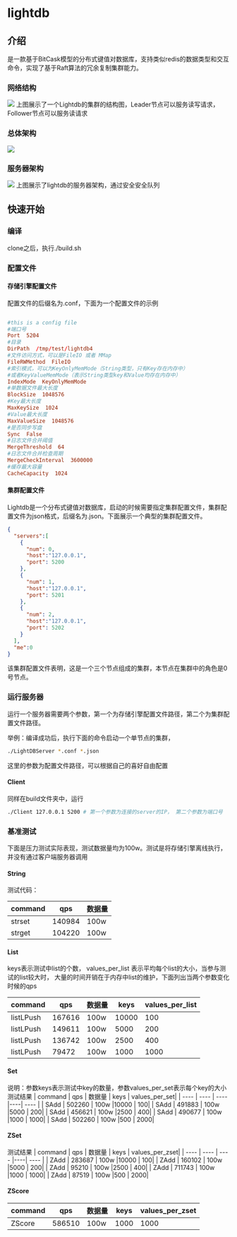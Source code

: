 # lightdb


## 介绍
是一款基于BitCask模型的分布式键值对数据库，支持类似redis的数据类型和交互命令，实现了基于Raft算法的冗余复制集群能力。

### 网络结构
![](imgs/cluster_structure.png)
上图展示了一个Lightdb的集群的结构图，Leader节点可以服务读写请求，Follower节点可以服务读请求

### 总体架构

![](imgs/overall_design.png)

### 服务器架构
![](imgs/server_structure.png)
上图展示了lightdb的服务器架构，通过安全安全队列

## 快速开始

### 编译 
clone之后，执行./build.sh

### 配置文件

#### 存储引擎配置文件
配置文件的后缀名为.conf，下面为一个配置文件的示例

```conf

#this is a config file
#端口号
Port  5204
#目录
DirPath  /tmp/test/lightdb4
#文件访问方式，可以是FileIO 或者 MMap
FileRWMethod  FileIO
#索引模式，可以为KeyOnlyMemMode（String类型，只有Key存在内存中）
#或者KeyValueMemMode（表示String类型key和Value均存在内存中）
IndexMode  KeyOnlyMemMode
#单数据文件最大长度
BlockSize  1048576
#Key最大长度
MaxKeySize  1024
#Value最大长度
MaxValueSize  1048576
#是否同步写盘
Sync  False
#日志文件合并阈值
MergeThreshold  64
#日志文件合并检查周期
MergeCheckInterval  3600000
#缓存最大容量
CacheCapacity  1024

```

#### 集群配置文件
Lightdb是一个分布式键值对数据库，启动的时候需要指定集群配置文件，集群配置文件为json格式，后缀名为.json。下面展示一个典型的集群配置文件。
```json
{
  "servers":[
    {
      "num": 0,
      "host":"127.0.0.1",
      "port": 5200
    },
    {
      "num": 1,
      "host":"127.0.0.1",
      "port": 5201
    },
    {
      "num": 2,
      "host":"127.0.0.1",
      "port": 5202
    }
  ],
  "me":0
}
```
该集群配置文件表明，这是一个三个节点组成的集群，本节点在集群中的角色是0号节点。


### 运行服务器
运行一个服务器需要两个参数，第一个为存储引擎配置文件路径，第二个为集群配置文件路径。

举例：编译成功后，执行下面的命令启动一个单节点的集群，
```sh
./LightDBServer *.conf *.json 
```
这里的参数为配置文件路径，可以根据自己的喜好自由配置

#### Client
同样在build文件夹中，运行

```sh
./Client 127.0.0.1 5200 # 第一个参数为连接的server的IP， 第二个参数为端口号
```


### 基准测试

下面是压力测试实际表现，测试数据量均为100w。测试是将存储引擎离线执行，并没有通过客户端服务器调用

#### String

测试代码：

|  command   | qps  | 数据量 
|  ----  | ----  | ---- 
| strset  | 140984 | 100w
| strget  | 104220 | 100w
#### List

keys表示测试中list的个数， values_per_list 表示平均每个list的大小，当参与测试的list较大时， 大量的时间开销在于内存中list的维护，下面列出当两个参数变化时候的qps

|  command   | qps  | 数据量  | keys  | values_per_list|
|  ----  | ----  | ---- |----| ---- |
| listLPush  | 167616 | 100w |10000 | 100|
| listLPush  | 149611 | 100w |5000 | 200|
| listLPush  | 136742 | 100w |2500 | 400|
| listLPush  | 79472 | 100w |1000 | 1000|


#### Set
说明：参数keys表示测试中key的数量，参数values_per_set表示每个key的大小
测试结果
|  command   | qps  | 数据量  | keys  | values_per_set|
|  ----  | ----  | ---- |----| ---- |
| SAdd  | 502260 | 100w |10000 | 100|
| SAdd  | 491883 | 100w |5000 | 200|
| SAdd  | 456621 | 100w |2500 | 400|
| SAdd  | 490677 | 100w |1000 | 1000|
| SAdd  | 502260 | 100w |500 | 2000|

#### ZSet
测试结果
|  command   | qps  | 数据量  | keys  | values_per_zset|
|  ----  | ----  | ---- |----| ---- |
| ZAdd  | 283687 | 100w |10000 | 100|
| ZAdd  | 160102 | 100w |5000 | 200|
| ZAdd  | 95210 | 100w |2500 | 400|
| ZAdd  | 711743 | 100w |1000 | 1000|
| ZAdd  | 87519 | 100w |500 | 2000|

#### ZScore
|  command   | qps  | 数据量  | keys  | values_per_zset|
|  ----  | ----  | ---- |----| ---- |
| ZScore  | 586510 | 100w |1000 | 1000|













